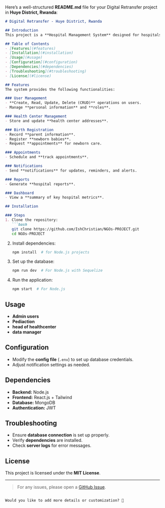 Here’s a well-structured **README.md** file for your Digital Retransfer project in **Huye District, Rwanda**:  

```markdown
# Digital Retransfer - Huye District, Rwanda

## Introduction
This project is a **Hospital Management System** designed for hospitals in **Huye District, Rwanda**. The system facilitates efficient management of hospital operations, including user management, health center information, birth records, appointments, notifications, reports, and dashboards.

## Table of Contents
- [Features](#features)
- [Installation](#installation)
- [Usage](#usage)
- [Configuration](#configuration)
- [Dependencies](#dependencies)
- [Troubleshooting](#troubleshooting)
- [License](#license)

## Features
The system provides the following functionalities:

### User Management
- **Create, Read, Update, Delete (CRUD)** operations on users.
- Manage **personal information** and **roles**.

### Health Center Management
- Store and update **health center addresses**.

### Birth Registration
- Record **parent information**.
- Register **newborn babies**.
- Request **appointments** for newborn care.

### Appointments
- Schedule and **track appointments**.

### Notifications
- Send **notifications** for updates, reminders, and alerts.

### Reports
- Generate **hospital reports**.

### Dashboard
- View a **summary of key hospital metrics**.

## Installation

### Steps
1. Clone the repository:
   ```bash
   git clone https://github.com/IshChristian/NGOs-PROJECT.git
   cd NGOs-PROJECT
   ```
2. Install dependencies:
   ```bash
   npm install  # for Node.js projects
   ```
3. Set up the database:
   ```bash
   npm run dev  # For Node.js with Sequelize
   ```
4. Run the application:
   ```bash
   npm start  # For Node.js
   ```

## Usage
- **Admin users**
- **Pediaction**
- **head of healthcenter**
- **data manager**

## Configuration
- Modify the **config file** (`.env`) to set up database credentials.
- Adjust notification settings as needed.

## Dependencies
- **Backend:** Node.js 
- **Frontend:** React.js + Tailwind
- **Database:** MongoDB
- **Authentication:** JWT


## Troubleshooting
- Ensure **database connection** is set up properly.
- Verify **dependencies** are installed.
- Check **server logs** for error messages.


## License
This project is licensed under the **MIT License**.

---
> For any issues, please open a [GitHub Issue](https://github.com/your-repo/issues).
```

Would you like to add more details or customization? 🚀
